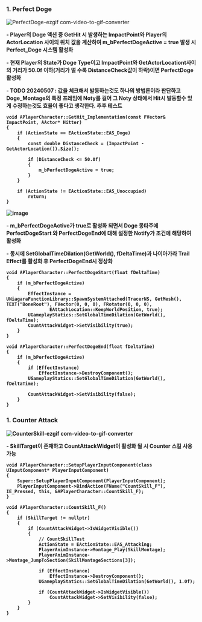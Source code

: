 
### 1. Perfect Doge<br>
![PerfectDoge-ezgif com-video-to-gif-converter](https://github.com/showhohxc/Unreal5/assets/98040028/5597918f-0d68-4fb9-b1e9-896f4440f60c) <br/>

<strong> - Player의 Doge 액션 중 GetHit 시 발생하는 ImpactPoint와 Player의 ActorLocation 사이의 위치 값을 계산하여 m_bPerfectDogeActive = true 발생 시 Perfect_Doge 시스템 활성화 <br/>

<strong> - 현재 Player의 State가 Doge Type이고 ImpactPoint와 GetActorLocationt사이의 거리가 50.0f 이하(거리가 멀 수록 DistanceCheck값이 하락)이면 PerfectDoge 활성화 <br/>

<strong> - TODO 20240507 : 값을 체크해서 발동하는것도 하나의 방법론이라 판단하고 Doge_Montage의 특정 프레임에 Noty를 걸어 그 Noty 상태에서 Hit시 발동할수 있게 수정하는것도 효율이 좋다고 생각한다. 추후 테스트<br/>
```
void APlayerCharacter::GetHit_Implementation(const FVector& ImpactPoint, AActor* Hitter)
{
	if (ActionState == EActionState::EAS_Doge)
	{
		const double DistanceCheck = (ImpactPoint - GetActorLocation()).Size();

		if (DistanceCheck <= 50.0f)
		{
			m_bPerfectDogeActive = true;
		}
	}

	if (ActionState != EActionState::EAS_Unoccupied) 
		return;
}
```

![image](https://github.com/showhohxc/Unreal5/assets/98040028/d4ec1c54-3188-4cca-b7c4-5a2a670e8cb7)

<strong> - m_bPerfectDogeActive가 true로 활성화 되면서 Doge 몽타주에 PerfectDogeStart 와 PerfectDogeEnd에 대해 설정한 Notify가 조건에 해당하여 활성화

<strong> - 동시에 SetGlobalTimeDilation(GetWorld(), fDeltaTime)과 나이아가라 Trail Effect를 활성화 후 PerfectDogeEnd시 정상화
```
void APlayerCharacter::PerfectDogeStart(float fDeltaTime)
{
	if (m_bPerfectDogeActive)
	{
		EffectInstance = UNiagaraFunctionLibrary::SpawnSystemAttached(TracerNS, GetMesh(), TEXT("BoneRoot"), FVector(0, 0, 0), FRotator(0, 0, 0),
				EAttachLocation::KeepWorldPosition, true);
		UGameplayStatics::SetGlobalTimeDilation(GetWorld(), fDeltaTime);
		CountAttackWidget->SetVisibility(true);
	}
}

void APlayerCharacter::PerfectDogeEnd(float fDeltaTime)
{
	if (m_bPerfectDogeActive)
	{
		if (EffectInstance)
			EffectInstance->DestroyComponent();
		UGameplayStatics::SetGlobalTimeDilation(GetWorld(), fDeltaTime);

		CountAttackWidget->SetVisibility(false);
	}
}

```


### 1. Counter Attack<br>
![CounterSkill-ezgif com-video-to-gif-converter](https://github.com/showhohxc/Unreal5/assets/98040028/55edab0d-9387-4fac-b2b8-4d991abe3456) <br/>

<strong> - SkillTarget이 존재하고 CountAttackWidget이 활성화 될 시 Counter 스킬 사용 가능

```
void APlayerCharacter::SetupPlayerInputComponent(class UInputComponent* PlayerInputComponent)
{
	Super::SetupPlayerInputComponent(PlayerInputComponent);
	PlayerInputComponent->BindAction(FName("CountSkill_F"), IE_Pressed, this, &APlayerCharacter::CountSkill_F);	
}

void APlayerCharacter::CountSkill_F()
{
	if (SkillTarget != nullptr)
	{
		if (CountAttackWidget->IsWidgetVisible())
		{
			// CountSkillTest
			ActionState = EActionState::EAS_Attacking;
			PlayerAnimInstance->Montage_Play(SkillMontage);
			PlayerAnimInstance->Montage_JumpToSection(SkillMontageSections[3]);

			if (EffectInstance)
				EffectInstance->DestroyComponent();
			UGameplayStatics::SetGlobalTimeDilation(GetWorld(), 1.0f);

			if (CountAttackWidget->IsWidgetVisible())
				CountAttackWidget->SetVisibility(false);
		}
	}
}
```
